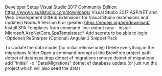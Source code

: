 Developer Setup
Visual Studio 2017 Community Edition: https://www.visualstudio.com/downloads/
Visual Studio 2017 ASP.NET and Web Development
GitHub Extensions for Visual Studio (extensions and updates)
NodeJS Version 6 or greater: https://nodejs.org/en/download/
Install SPA Templates from command line: dotnet new --install Microsoft.AspNetCore.SpaTemplates::*
Add secrets to be able to login
(Optional) ReSharper
(Optional) Angular 2 Snippet Pack

To Update the data model (for initial release only)
Delete everything in the migrations folder
Open a command prompt at the BrewFree project path
dotnet ef database drop
dotnet ef migrations remove
dotnet ef migrations add "Initial" -o "Data\Migrations"
dotnet ef database update (or just run the project which will also seed the data)
